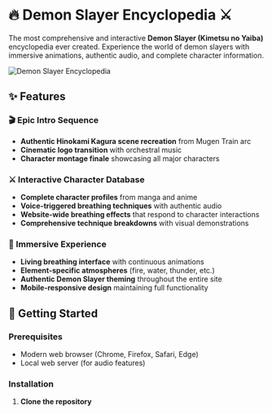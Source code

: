 # 🔥 Demon Slayer Encyclopedia ⚔️

The most comprehensive and interactive **Demon Slayer (Kimetsu no Yaiba)** encyclopedia ever created. Experience the world of demon slayers with immersive animations, authentic audio, and complete character information.

![Demon Slayer Encyclopedia](assets/images/screenshots/hero-image.png)

## ✨ Features

### 🎬 Epic Intro Sequence
- **Authentic Hinokami Kagura scene recreation** from Mugen Train arc
- **Cinematic logo transition** with orchestral music
- **Character montage finale** showcasing all major characters

### ⚔️ Interactive Character Database
- **Complete character profiles** from manga and anime
- **Voice-triggered breathing techniques** with authentic audio
- **Website-wide breathing effects** that respond to character interactions
- **Comprehensive technique breakdowns** with visual demonstrations

### 🌊 Immersive Experience
- **Living breathing interface** with continuous animations
- **Element-specific atmospheres** (fire, water, thunder, etc.)
- **Authentic Demon Slayer theming** throughout the entire site
- **Mobile-responsive design** maintaining full functionality

## 🚀 Getting Started

### Prerequisites
- Modern web browser (Chrome, Firefox, Safari, Edge)
- Local web server (for audio features)

### Installation

1. **Clone the repository**
